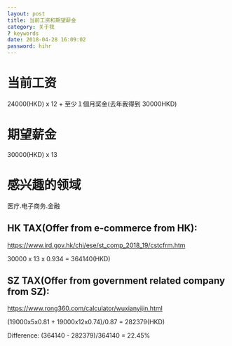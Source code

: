 ```yaml
---
layout: post
title: 当前工资和期望薪金
category: 关于我
? keywords
date: 2018-04-28 16:09:02
password: hihr
---
```


# 当前工资

24000(HKD) x 12 + 至少１個月奖金(去年我得到 30000HKD)

# 期望薪金

30000(HKD) x 13

# 感兴趣的领域

医疗.电子商务.金融

## HK TAX(Offer from e-commerce from HK):

https://www.ird.gov.hk/chi/ese/st_comp_2018_19/cstcfrm.htm

30000 x 13 x 0.934 = 364140(HKD)

## SZ TAX(Offer from government related company from SZ):

https://www.rong360.com/calculator/wuxianyijin.html

(19000x5x0.81 + 19000x12x0.74)/0.87 = 282379(HKD)

Difference:
(364140 - 282379)/364140 = 22.45%
